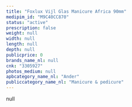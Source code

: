 ```yaml
---
title: "Foxlux Vijl Glas Manicure Africa 90mm"
medipim_id: "M9C40CC870"
status: "active"
prescription: false
weight: null
width: null
length: null
depth: null
publicprice: 0
brands_name_nl: null
cnk: "3305927"
photos_medium: null
apbcategory_name_nl: "Ander"
publiccategory_name_nl: "Manicure & pedicure"
---
```

null
